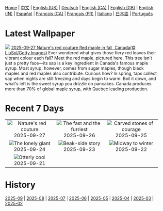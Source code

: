 [Home](../README.md) | [中文](zh-CN.md) | [English (US)](en-US.md) | [Deutsch](de-DE.md) | [English (CA)](en-CA.md) | [English (GB)](en-GB.md) | [English (IN)](en-IN.md) | [Español](es-ES.md) | [Français (CA)](fr-CA.md) | [Français (FR)](fr-FR.md) | [Italiano](it-IT.md) | [日本語](ja-JP.md) | [Português](pt-BR.md)

# Latest Wallpaper
![](https://www.bing.com/th?id=OHR.RedMapleleaf_EN-CA8222399050_UHD.jpg)
[2025-09-27 Nature's red couture Red maple in fall, Canada(© LiuSol/Getty Images)](https://www.bing.com/th?id=OHR.RedMapleleaf_EN-CA8222399050_UHD.jpg)
Ever wondered what gives those fiery red leaves their vibrant colour each fall? Meet the red maple, pictured here. This tree isn't just a pretty face—its sap is a key ingredient in Canada's famous maple syrup. Most syrup, however, comes from sugar maples, though black maples and red maples also contribute. Curious how? In spring, taps collect sap when nights are still freezing and days begin to warm. Boil it down, and what's left is the sweet syrup you drizzle on pancakes. Canada produces more than 70% of global maple syrup, with Quebec leading production.

# Recent 7 Days
|  |  |  |
|:---:|:---:|:---:|
| ![](https://www.bing.com/th?id=OHR.RedMapleleaf_EN-CA8222399050_400x240.jpg "Nature's red couture") 2025-09-27 | ![](https://www.bing.com/th?id=OHR.AutumnChipmunk_EN-CA7669023856_400x240.jpg "The fast and the furriest") 2025-09-26 | ![](https://www.bing.com/th?id=OHR.FortChittorgarh_EN-CA6914700264_400x240.jpg "Carved stones of courage") 2025-09-25 |
| ![](https://www.bing.com/th?id=OHR.BearLodge_EN-CA5941138960_400x240.jpg "The lonely giant") 2025-09-24 | ![](https://www.bing.com/th?id=OHR.ToucanForest_EN-CA5712281059_400x240.jpg "Beak-side story") 2025-09-23 | ![](https://www.bing.com/th?id=OHR.AspenEquinox_EN-CA5015758865_400x240.jpg "Midway to winter") 2025-09-22 |
| ![](https://www.bing.com/th?id=OHR.IceOtters_EN-CA4744258157_400x240.jpg "Otterly cool") 2025-09-21 |  |  |

# History
[2025-09](../archives/wallpaper/en-CA/w_2025_09.md) | [2025-08](../archives/wallpaper/en-CA/w_2025_08.md) | [2025-07](../archives/wallpaper/en-CA/w_2025_07.md) | [2025-06](../archives/wallpaper/en-CA/w_2025_06.md) | [2025-05](../archives/wallpaper/en-CA/w_2025_05.md) | [2025-04](../archives/wallpaper/en-CA/w_2025_04.md) | [2025-03](../archives/wallpaper/en-CA/w_2025_03.md) | [2025-02](../archives/wallpaper/en-CA/w_2025_02.md)
